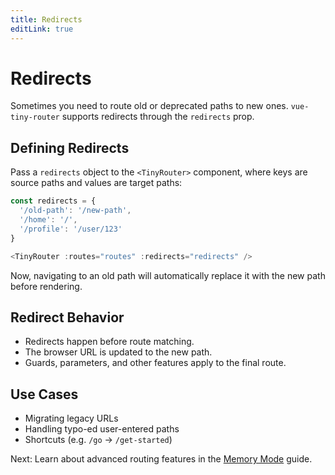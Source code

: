 ```yaml
---
title: Redirects
editLink: true
---
```


# Redirects

Sometimes you need to route old or deprecated paths to new ones. `vue-tiny-router` supports redirects through the `redirects` prop.

## Defining Redirects

Pass a `redirects` object to the `<TinyRouter>` component, where keys are source paths and values are target paths:

```js
const redirects = {
  '/old-path': '/new-path',
  '/home': '/',
  '/profile': '/user/123'
}

<TinyRouter :routes="routes" :redirects="redirects" />
```

Now, navigating to an old path will automatically replace it with the new path before rendering.

## Redirect Behavior

- Redirects happen before route matching.  
- The browser URL is updated to the new path.  
- Guards, parameters, and other features apply to the final route.

## Use Cases

- Migrating legacy URLs  
- Handling typo-ed user-entered paths  
- Shortcuts (e.g. `/go` → `/get-started`)

Next: Learn about advanced routing features in the [Memory Mode](./memory-mode.md) guide. 